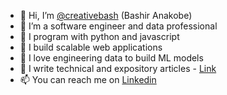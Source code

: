 - 👋 Hi, I’m [@creativebash](https://github.com/creativebash) (Bashir Anakobe)
- 👀 I’m a software engineer and data professional
- 🌱 I program with python and javascript
- 🚀 I build scalable web applications
- 💞️ I love engineering data to build ML models
- 💞️ I write technical and expository articles - [Link](https://medium.com/@anakobe)
- 📫 You can reach me on [Linkedin](https://www.linkedin.com/in/anakobe/)

<!---
creativebash/creativebash is a ✨ special ✨ repository because its `README.md` (this file) appears on your GitHub profile.
You can click the Preview link to take a look at your changes.
--->

